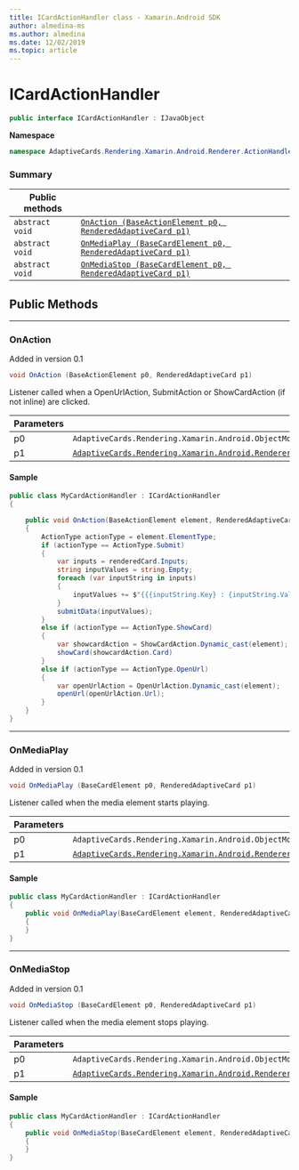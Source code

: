 ```yaml
---
title: ICardActionHandler class - Xamarin.Android SDK
author: almedina-ms
ms.author: almedina
ms.date: 12/02/2019
ms.topic: article
---
```


# ICardActionHandler

```csharp
public interface ICardActionHandler : IJavaObject 
```

**Namespace**
```csharp
namespace AdaptiveCards.Rendering.Xamarin.Android.Renderer.ActionHandler
```

### Summary

| Public methods | &nbsp; |
| --- | ---- |
| ```abstract void``` | [```OnAction (BaseActionElement p0, RenderedAdaptiveCard p1)```](#onaction) |
| ```abstract void``` | [```OnMediaPlay (BaseCardElement p0, RenderedAdaptiveCard p1)```](#onmediaplay) |
| ```abstract void``` | [```OnMediaStop (BaseCardElement p0, RenderedAdaptiveCard p1)```](#onmediastop) |

## Public Methods
--- 
### <a id="onaction"></a> OnAction
<p>Added in version 0.1</p>

```csharp
void OnAction (BaseActionElement p0, RenderedAdaptiveCard p1)
```

Listener called when a OpenUrlAction, SubmitAction or ShowCardAction (if not inline) are clicked.

| Parameters | &nbsp; |
| --- | --- |
| p0 | ```AdaptiveCards.Rendering.Xamarin.Android.ObjectModel.BaseActionElement``` |
| p1 | [```AdaptiveCards.Rendering.Xamarin.Android.Renderer.RenderedAdaptiveCard```](adaptivecards-rendering-xamarin-android-renderer-renderedadaptivecard.md) |

#### Sample

```csharp
public class MyCardActionHandler : ICardActionHandler
{

    public void OnAction(BaseActionElement element, RenderedAdaptiveCard renderedCard)
    {
        ActionType actionType = element.ElementType;
        if (actionType == ActionType.Submit)
        {
            var inputs = renderedCard.Inputs;
            string inputValues = string.Empty;
            foreach (var inputString in inputs)
            {
                inputValues += $"{{{inputString.Key} : {inputString.Value}}}\n";
            }
            submitData(inputValues);
        }
        else if (actionType == ActionType.ShowCard)
        {
            var showcardAction = ShowCardAction.Dynamic_cast(element);
            showCard(showcardAction.Card)
        }
        else if (actionType == ActionType.OpenUrl)
        {
            var openUrlAction = OpenUrlAction.Dynamic_cast(element);
            openUrl(openUrlAction.Url);
        }
    }
}
```

---
### <a id="onmediaplay"></a> OnMediaPlay
<p>Added in version 0.1</p>

```csharp
void OnMediaPlay (BaseCardElement p0, RenderedAdaptiveCard p1)
```

Listener called when the media element starts playing.

| Parameters | &nbsp; |
| --- | --- |
| p0 | ```AdaptiveCards.Rendering.Xamarin.Android.ObjectModel.BaseCardElement``` |
| p1 | [```AdaptiveCards.Rendering.Xamarin.Android.Renderer.RenderedAdaptiveCard```](adaptivecards-rendering-xamarin-android-renderer-renderedadaptivecard.md) |

#### Sample

```csharp
public class MyCardActionHandler : ICardActionHandler
{
    public void OnMediaPlay(BaseCardElement element, RenderedAdaptiveCard renderedCard)
    {
    }
}
```

--- 

### <a id="onmediastop"></a> OnMediaStop
<p>Added in version 0.1</p>

```csharp
void OnMediaStop (BaseCardElement p0, RenderedAdaptiveCard p1)
```

Listener called when the media element stops playing.

| Parameters | &nbsp; |
| --- | --- |
| p0 | ```AdaptiveCards.Rendering.Xamarin.Android.ObjectModel.BaseCardElement``` |
| p1 | [```AdaptiveCards.Rendering.Xamarin.Android.Renderer.RenderedAdaptiveCard```](adaptivecards-rendering-xamarin-android-renderer-renderedadaptivecard.md) |

#### Sample

```csharp
public class MyCardActionHandler : ICardActionHandler
{
    public void OnMediaStop(BaseCardElement element, RenderedAdaptiveCard renderedCard)
    {
    }
}
```